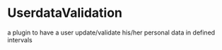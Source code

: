 # UserdataValidation
a plugin to have a user update/validate his/her personal data in defined intervals
